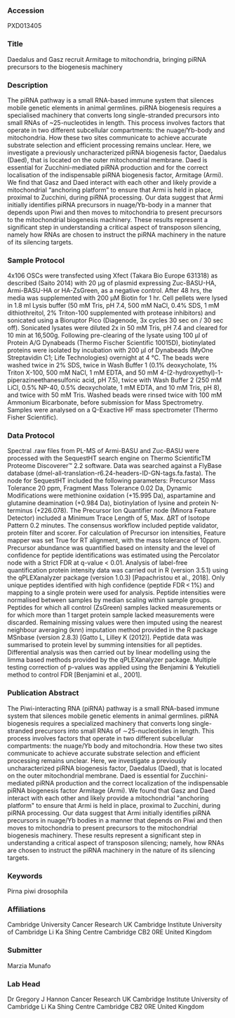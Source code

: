 ### Accession
PXD013405

### Title
Daedalus and Gasz recruit Armitage to mitochondria, bringing piRNA precursors to the biogenesis machinery

### Description
The piRNA pathway is a small RNA-based immune system that silences mobile genetic elements in animal germlines. piRNA biogenesis requires a specialised machinery that converts long single-stranded precursors into small RNAs of ~25-nucleotides in length. This process involves factors that operate in two different subcellular compartments: the nuage/Yb-body and mitochondria. How these two sites communicate to achieve accurate substrate selection and efficient processing remains unclear. Here, we investigate a previously uncharacterized piRNA biogenesis factor, Daedalus (Daed), that is located on the outer mitochondrial membrane. Daed is essential for Zucchini-mediated piRNA production and for the correct localisation of the indispensable piRNA biogenesis factor, Armitage (Armi). We find that Gasz and Daed interact with each other and likely provide a mitochondrial “anchoring platform” to ensure that Armi is held in place, proximal to Zucchini, during piRNA processing. Our data suggest that Armi initially identifies piRNA precursors in nuage/Yb-body in a manner that depends upon Piwi and then moves to mitochondria to present precursors to the mitochondrial biogenesis machinery. These results represent a significant step in understanding a critical aspect of transposon silencing, namely how RNAs are chosen to instruct the piRNA machinery in the nature of its silencing targets.

### Sample Protocol
4x106 OSCs were transfected using Xfect (Takara Bio Europe 631318) as described (Saito 2014) with 20 μg of plasmid expressing Zuc-BASU-HA, Armi-BASU-HA or HA-ZsGreen, as a negative control. After 48 hrs, the media was supplemented with 200 μM Biotin for 1 hr. Cell pellets were lysed in 1.8 ml Lysis buffer (50 mM Tris, pH 7.4, 500 mM NaCl, 0.4% SDS, 1 mM dithiothreitol, 2% Triton-100 supplemented with protease inhibitors) and sonicated using a Bioruptor Pico (Diagenode, 3x cycles 30 sec on / 30 sec off). Sonicated lysates were diluted 2x in 50 mM Tris, pH 7.4 and cleared for 10 min at 16,500g. Following pre-clearing of the lysate using 100 μl of Protein A/G Dynabeads (Thermo Fischer Scientific 10015D), biotinylated proteins were isolated by incubation with 200 μl of Dynabeads (MyOne Streptavidin C1; Life Technologies) overnight at 4 °C. The beads were washed twice in 2% SDS, twice in Wash Buffer 1 (0.1% deoxycholate, 1% Triton X-100, 500 mM NaCl, 1 mM EDTA, and 50 mM 4-(2-hydroxyethyl)-1-piperazineethanesulfonic acid, pH 7.5), twice with Wash Buffer 2 (250 mM LiCl, 0.5% NP-40, 0.5% deoxycholate, 1 mM EDTA, and 10 mM Tris, pH 8), and twice with 50 mM Tris. Washed beads were rinsed twice with 100 mM Ammonium Bicarbonate, before submission for Mass Spectrometry. Samples were analysed on a Q-Exactive HF mass spectrometer (Thermo Fisher Scientific).

### Data Protocol
Spectral .raw files from PL-MS of Armi-BASU and Zuc-BASU were processed with the SequestHT search engine on Thermo ScientificTM Proteome Discoverer™ 2.2 software. Data was searched against a FlyBase database (dmel-all-translation-r6.24-headers-ID-GN-tags.fa.fasta). The node for SequestHT included the following parameters: Precursor Mass Tolerance 20 ppm, Fragment Mass Tolerance 0.02 Da, Dynamic Modifications were methionine oxidation (+15.995 Da), aspartamine and glutamine deamination (+0.984 Da), biotinylation of lysine and protein N-terminus (+226.078). The Precursor Ion Quantifier node (Minora Feature Detector) included a Minimum Trace Length of 5, Max. ΔRT of Isotope Pattern 0.2 minutes. The consensus workflow included peptide validator, protein filter and scorer. For calculation of Precursor ion intensities, Feature mapper was set True for RT alignment, with the mass tolerance of 10ppm. Precursor abundance was quantified based on intensity and the level of confidence for peptide identifications was estimated using the Percolator node with a Strict FDR at q-value < 0.01. Analysis of label-free quantification protein intensity data was carried out in R (version 3.5.1) using the qPLEXanalyzer package (version 1.0.3) [Papachristou et al., 2018]. Only unique peptides identified with high confidence (peptide FDR < 1%) and mapping to a single protein were used for analysis. Peptide intensities were normalised between samples by median scaling within sample groups. Peptides for which all control (ZsGreen) samples lacked measurements or for which more than 1 target protein sample lacked measurements were discarded. Remaining missing values were then imputed using the nearest neighbour averaging (knn) imputation method provided in the R package MSnbase (version 2.8.3) [Gatto L, Lilley K (2012)]. Peptide data was summarised to protein level by summing intensities for all peptides. Differential analysis was then carried out by linear modelling using the limma based methods provided by the qPLEXanalyzer package. Multiple testing correction of p-values was applied using the Benjamini & Yekutieli method to control FDR [Benjamini et al., 2001].

### Publication Abstract
The Piwi-interacting RNA (piRNA) pathway is a small RNA-based immune system that silences mobile genetic elements in animal germlines. piRNA biogenesis requires a specialized machinery that converts long single-stranded precursors into small RNAs of &#x223c;25-nucleotides in length. This process involves factors that operate in two different subcellular compartments: the nuage/Yb body and mitochondria. How these two sites communicate to achieve accurate substrate selection and efficient processing remains unclear. Here, we investigate a previously uncharacterized piRNA biogenesis factor, Daedalus (Daed), that is located on the outer mitochondrial membrane. Daed is essential for Zucchini-mediated piRNA production and the correct localization of the indispensable piRNA biogenesis factor Armitage (Armi). We found that Gasz and Daed interact with each other and likely provide a mitochondrial "anchoring platform" to ensure that Armi is held in place, proximal to Zucchini, during piRNA processing. Our data suggest that Armi initially identifies piRNA precursors in nuage/Yb bodies in a manner that depends on Piwi and then moves to mitochondria to present precursors to the mitochondrial biogenesis machinery. These results represent a significant step in understanding a critical aspect of transposon silencing; namely, how RNAs are chosen to instruct the piRNA machinery in the nature of its silencing targets.

### Keywords
Pirna piwi drosophila

### Affiliations
Cambridge University
Cancer Research UK Cambridge Institute  University of Cambridge  Li Ka Shing Centre  Cambridge CB2 0RE  United Kingdom

### Submitter
Marzia Munafo

### Lab Head
Dr Gregory J Hannon
Cancer Research UK Cambridge Institute  University of Cambridge  Li Ka Shing Centre  Cambridge CB2 0RE  United Kingdom


